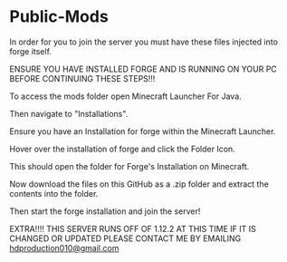 # Public-Mods

In order for you to join the server you must have these files injected into forge itself.

ENSURE YOU HAVE INSTALLED FORGE AND IS RUNNING ON YOUR PC BEFORE CONTINUING THESE STEPS!!!

To access the mods folder open Minecraft Launcher For Java.

Then navigate to "Installations".

Ensure you have an Installation for forge within the Minecraft Launcher.

Hover over the installation of forge and click the Folder Icon.

This should open the folder for Forge's Installation on Minecraft.

Now download the files on this GitHub as a .zip folder and extract the contents into the folder.

Then start the forge installation and join the server!


EXTRA!!!! THIS SERVER RUNS OFF OF 1.12.2 AT THIS TIME IF IT IS CHANGED OR UPDATED PLEASE CONTACT ME BY EMAILING hdproduction010@gmail.com
